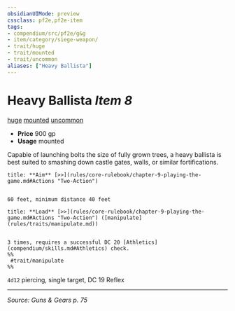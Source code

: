```yaml
---
obsidianUIMode: preview
cssclass: pf2e,pf2e-item
tags:
- compendium/src/pf2e/g&g
- item/category/siege-weapon/
- trait/huge
- trait/mounted
- trait/uncommon
aliases: ["Heavy Ballista"]
---
```

# Heavy Ballista *Item 8*  
[huge](huge-b1.md "Huge Size Trait")  [mounted](mounted-g-g.md "Mounted Weapon Trait")  [uncommon](uncommon.md "Uncommon Rarity Trait")  

- **Price** 900 gp
- **Usage** mounted

Capable of launching bolts the size of fully grown trees, a heavy ballista is best suited to smashing down castle gates, walls, or similar fortifications.

```ad-embed-ability
title: **Aim** [>>](rules/core-rulebook/chapter-9-playing-the-game.md#Actions "Two-Action")


60 feet, minimum distance 40 feet
```

```ad-embed-ability
title: **Load** [>>](rules/core-rulebook/chapter-9-playing-the-game.md#Actions "Two-Action") ([manipulate](rules/traits/manipulate.md))


3 times, requires a successful DC 20 [Athletics](compendium/skills.md#Athletics) check.  
%%
 #trait/manipulate 
%%
```

`4d12` piercing, single target, DC 19 Reflex


---
*Source: Guns & Gears p. 75*